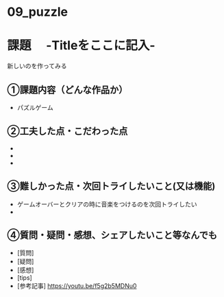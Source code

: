 # 09_puzzle
# 課題　 -Titleをここに記入-
新しいのを作ってみる
## ①課題内容（どんな作品か）
- パズルゲーム
## ②工夫した点・こだわった点
- 
- 
- 

## ③難しかった点・次回トライしたいこと(又は機能)
- ゲームオーバーとクリアの時に音楽をつけるのを次回トライしたい
- 

## ④質問・疑問・感想、シェアしたいこと等なんでも
- [質問]
- [疑問]
- [感想]
- [tips]
- [参考記事]
https://youtu.be/f5g2b5MDNu0

